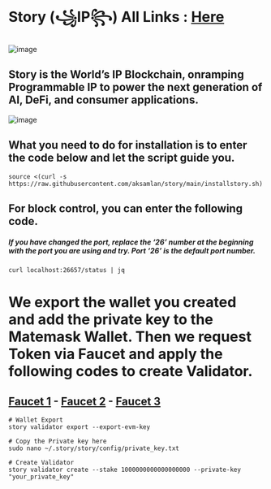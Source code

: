 # Story (꧁IP꧂) All Links : [Here](https://linktr.ee/storyprotocol)

![image](https://github.com/user-attachments/assets/934b2643-976f-4b61-aef6-20f9a983c743)

## Story is the World’s IP Blockchain, onramping Programmable IP to power the next generation of AI, DeFi, and consumer applications.

![image](https://github.com/user-attachments/assets/ec373731-ad4d-41fc-95c6-7c6e4a147175)

## What you need to do for installation is to enter the code below and let the script guide you.
```console
source <(curl -s https://raw.githubusercontent.com/aksamlan/story/main/installstory.sh)
```
## For block control, you can enter the following code.
##### If you have changed the port, replace the ‘26’ number at the beginning with the port you are using and try. Port ‘26’ is the default port number.
```console
curl localhost:26657/status | jq
```
# We export the wallet you created and add the private key to the Matemask Wallet. Then we request Token via Faucet and apply the following codes to create Validator.

## [Faucet 1](https://faucet.story.foundation/) - [Faucet 2](https://thirdweb.com/story-iliad-testnet) - [Faucet 3](https://faucet.quicknode.com/story)

```console
# Wallet Export
story validator export --export-evm-key
```
```console
# Copy the Private key here
sudo nano ~/.story/story/config/private_key.txt
```
```console
# Create Validator
story validator create --stake 1000000000000000000 --private-key "your_private_key"
```
